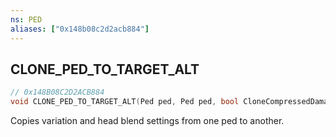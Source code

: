 ```yaml
---
ns: PED
aliases: ["0x148b08c2d2acb884"]
---
```

## CLONE_PED_TO_TARGET_ALT

```c
// 0x148B08C2D2ACB884
void CLONE_PED_TO_TARGET_ALT(Ped ped, Ped ped, bool CloneCompressedDamage);
```

Copies variation and head blend settings from one ped to another.

